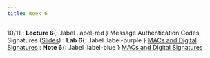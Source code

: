 ```yaml
---
title: Week 6
---
```


10/11
: **Lecture 6**{: .label .label-red } Message Authentication Codes, Signatures ([Slides](https://docs.google.com/presentation/d/1Q62cRLW6VPt6njSjJdG-GrBJ3O8qMAB8BvWQ9s4q7Uc/edit?usp=sharing))
: **Lab 6**{: .label .label-purple } [MACs and Digital Signatures](https://datahub.berkeley.edu/hub/user-redirect/git-pull?repo=https%3A%2F%2Fgithub.com%2FCodebreakingAtCal%2FCodebreakingLabs&urlpath=tree%2FCodebreakingLabs%2FLab6%2Flab06.ipynb&branch=master)
: **Note 6**{: .label .label-blue } [MACs and Digital Signatures](https://codebreakingatcal.org/assets/notes/note6.pdf)
